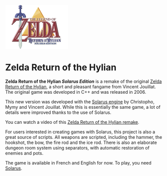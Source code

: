 ![Zelda Return of the Hylian logo](data/logos/logo.png)

#  Zelda Return of the Hylian

**Zelda Return of the Hylian _Solarus Edition_** is a remake of the original [Zelda Return of the Hylian](http://www.zeldaroth.fr), a short and pleasant fangame from Vincent Jouillat. The original game was developed in C++ and was released in 2006.

This new version was developed with the [Solarus engine](https://github.com/christopho/solarus) by Christopho, Mymy and Vincent Jouillat.
While this is essentially the same game, a lot of details were improved thanks to the use of Solarus.

You can watch a video of this [Zelda Return of the Hylian remake](https://www.youtube.com/watch?v=DUmeln2kDTg).

For users interested in creating games with Solarus, this project is also a great source of scripts.
All weapons are scripted, including the hammer, the hookshot, the bow, the fire rod and the ice rod.
There is also an elaborate dungeon room system using separators, with automatic restoration of enemies and pots.

The game is available in French and English for now.
To play, you need [Solarus](https://github.com/christopho/solarus).


